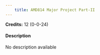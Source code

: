 ```yaml
---
    title: AMD814 Major Project Part-II
---
```

**Credits:** 12 (0-0-24)



#### Description 
No description available
